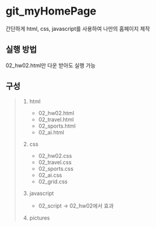 # git_myHomePage
간단하게 html, css, javascript를 사용하여 나만의 홈페이지 제작

## 실행 방법
02_hw02.html만 다운 받아도 실행 가능


## 구성
> 1. html
>    - 02_hw02.html
>    - 02_travel.html
>    - 02_sports.html
>    - 02_ai.html
>
> 2. css
>    - 02_hw02.css
>    - 02_travel.css
>    - 02_sports.css
>    - 02_ai.css
>    - 02_grid.css
>
> 3. javascript
>    - 02_script -> 02_hw02에서 효과
>
> 4. pictures
